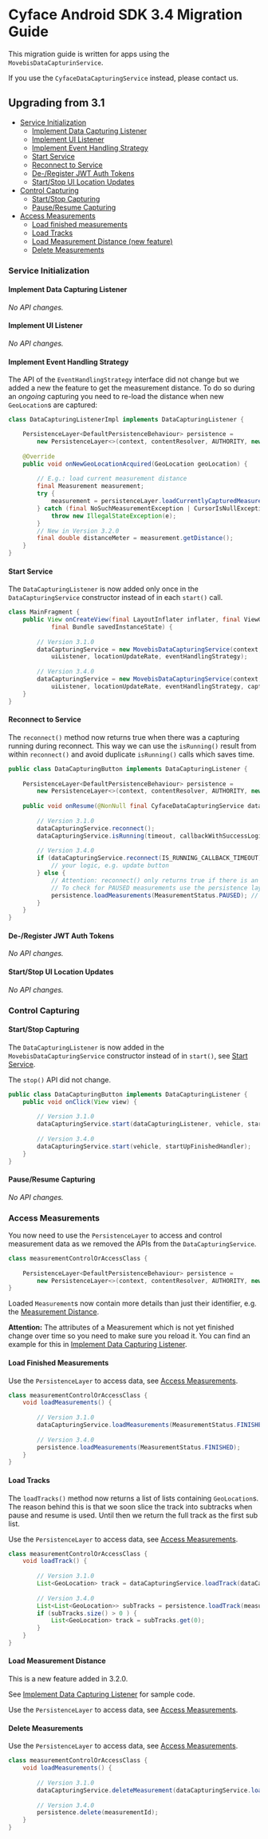 # Cyface Android SDK 3.4 Migration Guide

This migration guide is written for apps using the `MovebisDataCapturinService`.

If you use the `CyfaceDataCapturingService` instead, please contact us. 

## Upgrading from 3.1

- [Service Initialization](#service-initialization)
	- [Implement Data Capturing Listener](#implement-data-capturing-listener)
	- [Implement UI Listener](#implement-ui-listener)
	- [Implement Event Handling Strategy](#implement-event-handling-strategy)
	- [Start Service](#start-service)
	- [Reconnect to Service](#reconnect-to-service)
	- [De-/Register JWT Auth Tokens](#de-register-jwt-auth-tokens)
	- [Start/Stop UI Location Updates](#startstop-ui-location-updates)
- [Control Capturing](#control-capturing)
	- [Start/Stop Capturing](#startstop-capturing)
	- [Pause/Resume Capturing](#pauseresume-capturing)
- [Access Measurements](#access-measurements)
	- [Load finished measurements](#load-finished-measurements)
	- [Load Tracks](#load-tracks)
	- [Load Measurement Distance (new feature)](#load-measurement-distance)
	- [Delete Measurements](#delete-measurements)

### Service Initialization

#### Implement Data Capturing Listener

*No API changes.*

#### Implement UI Listener

*No API changes.*

#### Implement Event Handling Strategy

The API of the `EventHandlingStrategy` interface did not change but we added a new the feature
to get the measurement distance. To do so during an *ongoing* capturing you need to re-load
the distance when new `GeoLocation`s are captured: 

```java
class DataCapturingListenerImpl implements DataCapturingListener {

    PersistenceLayer<DefaultPersistenceBehaviour> persistence =
        new PersistenceLayer<>(context, contentResolver, AUTHORITY, new DefaultPersistenceBehaviour());
    
    @Override
    public void onNewGeoLocationAcquired(GeoLocation geoLocation) {
        
        // E.g.: load current measurement distance
        final Measurement measurement;
        try {
            measurement = persistenceLayer.loadCurrentlyCapturedMeasurement();
        } catch (final NoSuchMeasurementException | CursorIsNullException e) {
            throw new IllegalStateException(e);
        }
        // New in Version 3.2.0
        final double distanceMeter = measurement.getDistance();
    }
}
```

#### Start Service

The `DataCapturingListener` is now added only once in the `DataCapturingService` constructor instead of in each `start()` call.

```java
class MainFragment {
    public View onCreateView(final LayoutInflater inflater, final ViewGroup container,
            final Bundle savedInstanceState) {
        
        // Version 3.1.0
        dataCapturingService = new MovebisDataCapturingService(context, dataUploadServerAddress,
            uiListener, locationUpdateRate, eventHandlingStrategy);
        
        // Version 3.4.0
        dataCapturingService = new MovebisDataCapturingService(context, dataUploadServerAddress,
            uiListener, locationUpdateRate, eventHandlingStrategy, capturingListener);
    }
}
```

#### Reconnect to Service

The `reconnect()` method now returns true when there was a capturing running during reconnect.
This way we can use the `isRunning()` result from within `reconnect()` and avoid duplicate `isRunning()` calls which saves time. 

```java
public class DataCapturingButton implements DataCapturingListener {
    
    PersistenceLayer<DefaultPersistenceBehaviour> persistence =
        new PersistenceLayer<>(context, contentResolver, AUTHORITY, new DefaultPersistenceBehaviour());
    
    public void onResume(@NonNull final CyfaceDataCapturingService dataCapturingService) {
        
        // Version 3.1.0
        dataCapturingService.reconnect();
        dataCapturingService.isRunning(timeout, callbackWithSuccessLogic);
        
        // Version 3.4.0
        if (dataCapturingService.reconnect(IS_RUNNING_CALLBACK_TIMEOUT)) {
            // your logic, e.g. update button
        } else {
            // Attention: reconnect() only returns true if there is an OPEN measurement
            // To check for PAUSED measurements use the persistence layer.
            persistence.loadMeasurements(MeasurementStatus.PAUSED); // your logic
        }
    }
}
```

#### De-/Register JWT Auth Tokens

*No API changes.*

#### Start/Stop UI Location Updates

*No API changes.*

### Control Capturing

#### Start/Stop Capturing

The `DataCapturingListener` is now added in the `MovebisDataCapturingService` constructor instead of in `start()`, see [Start Service](#start-service).

The `stop()` API did not change. 

```java
public class DataCapturingButton implements DataCapturingListener {
    public void onClick(View view) {
        
        // Version 3.1.0
        dataCapturingService.start(dataCapturingListener, vehicle, startUpFinishedHandler);
        
        // Version 3.4.0
        dataCapturingService.start(vehicle, startUpFinishedHandler);
    }
}
```

#### Pause/Resume Capturing

*No API changes.*

### Access Measurements

You now need to use the `PersistenceLayer` to access and control measurement data as we removed the APIs from the `DataCapturingService`. 

```java
class measurementControlOrAccessClass {
    
    PersistenceLayer<DefaultPersistenceBehaviour> persistence =
        new PersistenceLayer<>(context, contentResolver, AUTHORITY, new DefaultPersistenceBehaviour());
}
```

Loaded `Measurement`s now contain more details than just their identifier, e.g. the [Measurement Distance](#load-measurement-distance).

**Attention:** The attributes of a Measurement which is not yet finished change over time so you need to make sure you reload it.
You can find an example for this in [Implement Data Capturing Listener](#implement-data-capturing-listener).

#### Load Finished Measurements

Use the `PersistenceLayer` to access data, see [Access Measurements](#access-measurements).

```java
class measurementControlOrAccessClass {
    void loadMeasurements() {
    
        // Version 3.1.0
        dataCapturingService.loadMeasurements(MeasurementStatus.FINISHED);
        
        // Version 3.4.0
        persistence.loadMeasurements(MeasurementStatus.FINISHED);
    }
}
```

#### Load Tracks

The `loadTracks()` method now returns a list of lists containing `GeoLocation`s.
The reason behind this is that we soon slice the track into subtracks when pause and resume is used.
Until then we return the full track as the first sub list.

Use the `PersistenceLayer` to access data, see [Access Measurements](#access-measurements).

```java
class measurementControlOrAccessClass {
    void loadTrack() {
    
        // Version 3.1.0
        List<GeoLocation> track = dataCapturingService.loadTrack(dataCapturingService.loadMeasurement(measurementId));
        
        // Version 3.4.0
        List<List<GeoLocation>> subTracks = persistence.loadTrack(measurementId);
        if (subTracks.size() > 0 ) {
            List<GeoLocation> track = subTracks.get(0);
        }
    }
}
```

#### Load Measurement Distance

This is a new feature added in 3.2.0.

See [Implement Data Capturing Listener](#implement-data-capturing-listener) for sample code.

Use the `PersistenceLayer` to access data, see [Access Measurements](#access-measurements). 

#### Delete Measurements

Use the `PersistenceLayer` to access data, see [Access Measurements](#access-measurements).

```java
class measurementControlOrAccessClass {
    void loadMeasurements() {
    
        // Version 3.1.0
        dataCapturingService.deleteMeasurement(dataCapturingService.loadMeasurement(measurementId));
        
        // Version 3.4.0
        persistence.delete(measurementId);
    }
}